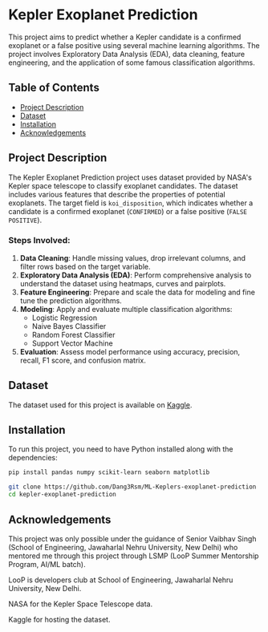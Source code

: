 # Kepler Exoplanet Prediction

This project aims to predict whether a Kepler candidate is a confirmed exoplanet or a false positive using several machine learning algorithms. The project involves Exploratory Data Analysis (EDA), data cleaning, feature engineering, and the application of some famous classification algorithms.

## Table of Contents
- [Project Description](#project-description)
- [Dataset](#dataset)
- [Installation](#installation)
- [Acknowledgements](#acknowledgements)

## Project Description
The Kepler Exoplanet Prediction project uses dataset provided by NASA's Kepler space telescope to classify exoplanet candidates. The dataset includes various features that describe the properties of potential exoplanets. The target field is `koi_disposition`, which indicates whether a candidate is a confirmed exoplanet (`CONFIRMED`) or a false positive (`FALSE POSITIVE`).

### Steps Involved:
1. **Data Cleaning**: Handle missing values, drop irrelevant columns, and filter rows based on the target variable.
2. **Exploratory Data Analysis (EDA)**: Perform comprehensive analysis to understand the dataset using heatmaps, curves and pairplots.
3. **Feature Engineering**: Prepare and scale the data for modeling and fine tune the prediction algorithms.
4. **Modeling**: Apply and evaluate multiple classification algorithms:
   - Logistic Regression
   - Naive Bayes Classifier
   - Random Forest Classifier
   - Support Vector Machine
5. **Evaluation**: Assess model performance using accuracy, precision, recall, F1 score, and confusion matrix.

## Dataset
The dataset used for this project is available on [Kaggle](https://www.kaggle.com/datasets/nasa/kepler-exoplanet-search-results/data).

## Installation
To run this project, you need to have Python installed along with the dependencies:

```bash
pip install pandas numpy scikit-learn seaborn matplotlib
```

```bash
git clone https://github.com/Dang3Rsm/ML-Keplers-exoplanet-prediction
cd kepler-exoplanet-prediction
```

## Acknowledgements
This project was only possible under the guidance of Senior Vaibhav Singh (School of Engineering, Jawaharlal Nehru University, New Delhi) who mentored me through this project through LSMP (LooP Summer Mentorship Program, AI/ML batch).

LooP is developers club at School of Engineering, Jawaharlal Nehru University, New Delhi.

NASA for the Kepler Space Telescope data.

Kaggle for hosting the dataset.
